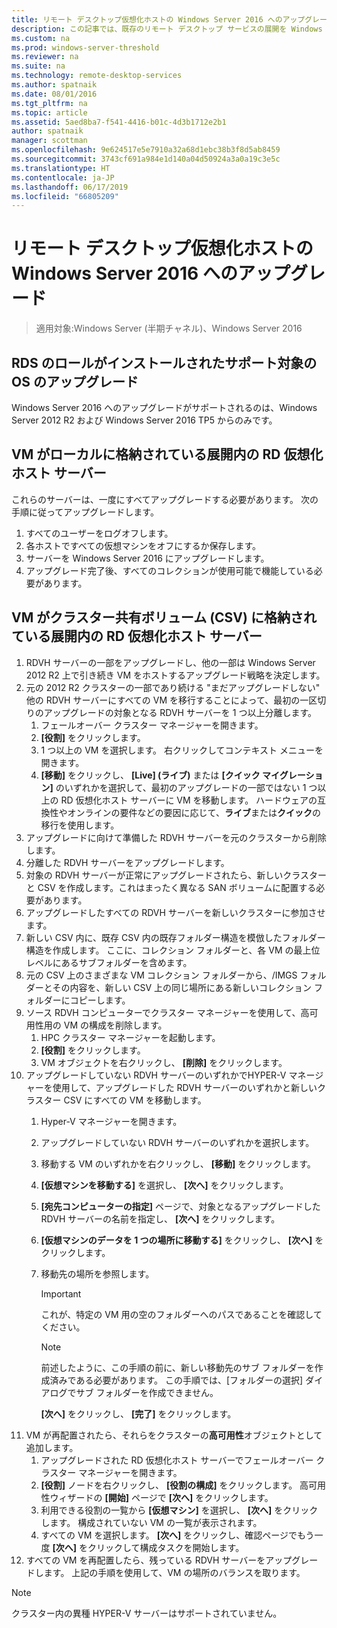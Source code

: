 ```yaml
---
title: リモート デスクトップ仮想化ホストの Windows Server 2016 へのアップグレード
description: この記事では、既存のリモート デスクトップ サービスの展開を Windows Server 2016 にアップグレードする方法について説明します。
ms.custom: na
ms.prod: windows-server-threshold
ms.reviewer: na
ms.suite: na
ms.technology: remote-desktop-services
ms.author: spatnaik
ms.date: 08/01/2016
ms.tgt_pltfrm: na
ms.topic: article
ms.assetid: 5aed8ba7-f541-4416-b01c-4d3b1712e2b1
author: spatnaik
manager: scottman
ms.openlocfilehash: 9e624517e5e7910a32a68d1ebc38b3f8d5ab8459
ms.sourcegitcommit: 3743cf691a984e1d140a04d50924a3a0a19c3e5c
ms.translationtype: HT
ms.contentlocale: ja-JP
ms.lasthandoff: 06/17/2019
ms.locfileid: "66805209"
---
```

# <a name="upgrading-your-remote-desktop-virtualization-host-to-windows-server-2016"></a>リモート デスクトップ仮想化ホストの Windows Server 2016 へのアップグレード

>適用対象:Windows Server (半期チャネル)、Windows Server 2016

## <a name="supported-os-upgrades-with-rds-role-installed"></a>RDS のロールがインストールされたサポート対象の OS のアップグレード
Windows Server 2016 へのアップグレードがサポートされるのは、Windows Server 2012 R2 および Windows Server 2016 TP5 からのみです。

## <a name="rd-virtualization-host-servers-in-the-deployment-where-vms-are-stored-locally"></a>VM がローカルに格納されている展開内の RD 仮想化ホスト サーバー
これらのサーバーは、一度にすべてアップグレードする必要があります。 次の手順に従ってアップグレードします。

1. すべてのユーザーをログオフします。
1. 各ホストですべての仮想マシンをオフにするか保存します。 
1. サーバーを Windows Server 2016 にアップグレードします。 
1. アップグレード完了後、すべてのコレクションが使用可能で機能している必要があります。      

## <a name="rd-virtualization-host-servers-in-the-deployment-where-vms-are-stored-in-cluster-shared-volumes-csv"></a>VM がクラスター共有ボリューム (CSV) に格納されている展開内の RD 仮想化ホスト サーバー 

1. RDVH サーバーの一部をアップグレードし、他の一部は Windows Server 2012 R2 上で引き続き VM をホストするアップグレード戦略を決定します。  
2. 元の 2012 R2 クラスターの一部であり続ける "まだアップグレードしない" 他の RDVH サーバーにすべての VM を移行することによって、最初の一区切りのアップグレードの対象となる RDVH サーバーを 1 つ以上分離します。
    1. フェールオーバー クラスター マネージャーを開きます。 
    1. **[役割]** をクリックします。 
    1. 1 つ以上の VM を選択します。 右クリックしてコンテキスト メニューを開きます。 
    1. **[移動]** をクリックし、 **[Live] (ライブ)** または **[クイック マイグレーション]** のいずれかを選択して、最初のアップグレードの一部ではない 1 つ以上の RD 仮想化ホスト サーバーに VM を移動します。 ハードウェアの互換性やオンラインの要件などの要因に応じて、**ライブ**または**クイック**の移行を使用します。 
3. アップグレードに向けて準備した RDVH サーバーを元のクラスターから削除します。 
4. 分離した RDVH サーバーをアップグレードします。 
5. 対象の RDVH サーバーが正常にアップグレードされたら、新しいクラスターと CSV を作成します。これはまったく異なる SAN ボリュームに配置する必要があります。
6. アップグレードしたすべての RDVH サーバーを新しいクラスターに参加させます。 
7. 新しい CSV 内に、既存 CSV 内の既存フォルダー構造を模倣したフォルダー構造を作成します。 ここに、コレクション フォルダーと、各 VM の最上位レベルにあるサブフォルダーを含めます。 
8. 元の CSV 上のさまざまな VM コレクション フォルダーから、/IMGS フォルダーとその内容を、新しい CSV 上の同じ場所にある新しいコレクション フォルダーにコピーします。 
9. ソース RDVH コンピューターでクラスター マネージャーを使用して、高可用性用の VM の構成を削除します。
    1. HPC クラスター マネージャーを起動します。 
    1. **[役割]** をクリックします。 
    1. VM オブジェクトを右クリックし、 **[削除]** をクリックします。 
10. アップグレードしていない RDVH サーバーのいずれかでHYPER-V マネージャーを使用して、アップグレードした RDVH サーバーのいずれかと新しいクラスター CSV にすべての VM を移動します。
    1. Hyper-V マネージャーを開きます。 
    2. アップグレードしていない RDVH サーバーのいずれかを選択します。 
    3. 移動する VM のいずれかを右クリックし、 **[移動]** をクリックします。 
    4. **[仮想マシンを移動する]** を選択し、 **[次へ]** をクリックします。 
    5. **[宛先コンピューターの指定]** ページで、対象となるアップグレードした RDVH サーバーの名前を指定し、 **[次へ]** をクリックします。 
    6. **[仮想マシンのデータを 1 つの場所に移動する]** をクリックし、 **[次へ]** をクリックします。 
    7. 移動先の場所を参照します。 
       > [!IMPORTANT]
       > これが、特定の VM 用の空のフォルダーへのパスであることを確認してください。 

       > [!NOTE]
       > 前述したように、この手順の前に、新しい移動先のサブ フォルダーを作成済みである必要があります。 この手順では、[フォルダーの選択] ダイアログでサブ フォルダーを作成できません。 
    
       **[次へ]** をクリックし、 **[完了]** をクリックします。 
11. VM が再配置されたら、それらをクラスターの**高可用性**オブジェクトとして追加します。
     1. アップグレードされた RD 仮想化ホスト サーバーでフェールオーバー クラスター マネージャーを開きます。 
     1. **[役割]** ノードを右クリックし、 **[役割の構成]** をクリックします。 高可用性ウィザードの **[開始]** ページで **[次へ]** をクリックします。 
     1. 利用できる役割の一覧から **[仮想マシン]** を選択し、 **[次へ]** をクリックします。 構成されていない VM の一覧が表示されます。 
     1. すべての VM を選択します。 **[次へ]** をクリックし、確認ページでもう一度 **[次へ]** をクリックして構成タスクを開始します。  
12. すべての VM を再配置したら、残っている RDVH サーバーをアップグレードします。 上記の手順を使用して、VM の場所のバランスを取ります。

> [!NOTE]  
> クラスター内の異種 HYPER-V サーバーはサポートされていません。 
